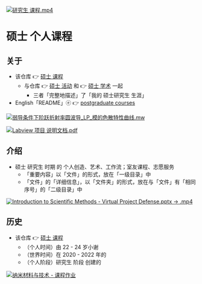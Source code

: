 [![研究生 课程.mp4](https://gitee.com/ChenZhu-Xie/postgraduate_courses/raw/master/img/Courses_Net.png)](https://www.youtube.com/watch?v=Hhg5m2Y7ZyM "研究生 课程.mp4")

# 硕士 个人课程

## 关于
* 该仓库 👉 [硕士 课程](https://gitee.com/ChenZhu-Xie/postgraduate_courses)
    * 与仓库 👉 [硕士 活动](https://gitee.com/ChenZhu-Xie/postgraduate_activities) 和 👉 [硕士 学术](https://gitee.com/ChenZhu-Xie/postgraduate_academia) 一起
        * 三者「完整地描述」了「我的 硕士研究生 生涯」
* English「README」ⓔ 👉 [postgraduate courses](https://github.com/ChenZhu-Xie/postgraduate_courses)

<!-- [![The Calling「She & Me」](https://raw.githubusercontent.com/ChenZhu-Xie/undergraduate_courses/master/img/投影仪的妙用.png)](https://youtu.be/utkSjlCVySE "「The Calling」She_&_Me") -->

[![弱导条件下阶跃折射率圆波导_LP_模的色散特性曲线.mw](https://gitee.com/ChenZhu-Xie/postgraduate_courses/raw/master/img/The_dispersion_characteristic_curve_of_LP_mode_of_circular_waveguide_with_step_index_under_weak_conduction_condition.png)](https://gitee.com/ChenZhu-Xie/postgraduate_courses/blob/master/2__2.1__Science_Course/2__1.2__Guide_Waves_Optics_%E2%86%90_Maple%2BCOMSOL%2BXmind%2BRoamEdit__0.5_year/%E7%AC%AC%E5%9B%9B%E7%AB%A0%E4%BD%9C%E4%B8%9A "弱导条件下阶跃折射率圆波导_LP_模的色散特性曲线.mw")

[![Labview 项目 说明文档.pdf](https://gitee.com/ChenZhu-Xie/postgraduate_courses/raw/master/img/Labview_Project_-_Fiber_Optic_Inspection_←_LabView.png)](https://gitee.com/ChenZhu-Xie/postgraduate_courses/blob/master/3__2.2__Engineering_Course/3__2.3__Labview__1.0_year/%E8%99%9A%E6%8B%9F%E4%BB%AA%E5%99%A82021%E8%AF%BE%E8%AE%BE_%E9%80%89%E9%A2%98%E4%B8%80_%E8%B0%A2%E5%B0%98%E7%AB%B9/%E5%90%84%20VI%20%E7%9A%84%20%E8%AF%B4%E6%98%8E%E6%96%87%E6%A1%A3.pdf "Labview 项目 说明文档.pdf")

## 介绍
* 硕士 研究生 时期 的 个人创造、艺术、工作流；室友课程、志愿服务
    * 「重要内容」以「文件」的形式，放在「一级目录」中
    * 「文件」的「详细信息」，以「文件夹」的形式，放在与「文件」有「相同序号」的「二级目录」中

<!-- ![fig](https://raw.githubusercontent.com/ChenZhu-Xie/undergraduate_courses/master/img/ETP_&_NEU.png "3D logo: ETP & NEU") -->
<!-- ![fig](https://gitee.com/ChenZhu-Xie/undergraduate_courses/raw/master/img/ETP_&_NEU.png "3D logo: ETP & NEU") -->

[![Introduction to Scientific Methods - Virtual Project Defense.pptx → .mp4](https://gitee.com/ChenZhu-Xie/postgraduate_courses/raw/master/img/ppt_cover.png)](https://www.bilibili.com/video/BV1NM4y1g7VK "Introduction to Scientific Methods - Virtual Project Defense.pptx → .mp4")

<!-- ## 实施
1. 演讲 ppt 含视频
    * 要播放视频，需要进入「Presentations」目录下的「子目录」中查看 ppt
2. 学业水平 含「随时间演化」的切片/断面
    * 需要进入「Total_Grades」文件夹的「子文件夹」中查看 相关文件 -->

## 历史
* 该仓库 👉 [硕士 课程](https://gitee.com/ChenZhu-Xie/postgraduate_courses)
    * （个人时间）由 22 - 24 岁小谢
    * （世界时间）在 2020 - 2022 年的
    * （个人阶段）研究生 阶段 创建的

[![纳米材料与技术 - 课程作业](https://gitee.com/ChenZhu-Xie/postgraduate_courses/raw/master/img/1.纳米材料与技术_作业一.png)](https://gitee.com/ChenZhu-Xie/postgraduate_courses/tree/master/2__2.1__Science_Course/5__2.2__Nanostructured_Materials_&_Nanotechnology_%E2%86%90_GeoGebra+BookxNote_Pro+RoamEdit__1.0_year/%E4%BD%9C%E4%B8%9A%E4%B8%80 "纳米材料与技术 - 课程作业")

<!-- ## 软件架构
软件架构说明


## 安装教程

1.  xxxx
2.  xxxx
3.  xxxx

## 使用说明

1.  xxxx
2.  xxxx
3.  xxxx

## 参与贡献

1.  Fork 本仓库
2.  新建 Feat_xxx 分支
3.  提交代码
4.  新建 Pull Request


## 特技

1.  使用 Readme\_XXX.md 来支持不同的语言，例如 Readme\_en.md, Readme\_zh.md
2.  Gitee 官方博客 [blog.gitee.com](https://blog.gitee.com)
3.  你可以 [https://gitee.com/explore](https://gitee.com/explore) 这个地址来了解 Gitee 上的优秀开源项目
4.  [GVP](https://gitee.com/gvp) 全称是 Gitee 最有价值开源项目，是综合评定出的优秀开源项目
5.  Gitee 官方提供的使用手册 [https://gitee.com/help](https://gitee.com/help)
6.  Gitee 封面人物是一档用来展示 Gitee 会员风采的栏目 [https://gitee.com/gitee-stars/](https://gitee.com/gitee-stars/) -->
